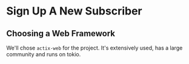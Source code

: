 # Sign Up A New Subscriber

## Choosing a Web Framework

We'll chose `actix-web` for the project. It's extensively used, has a large community and runs on tokio.



